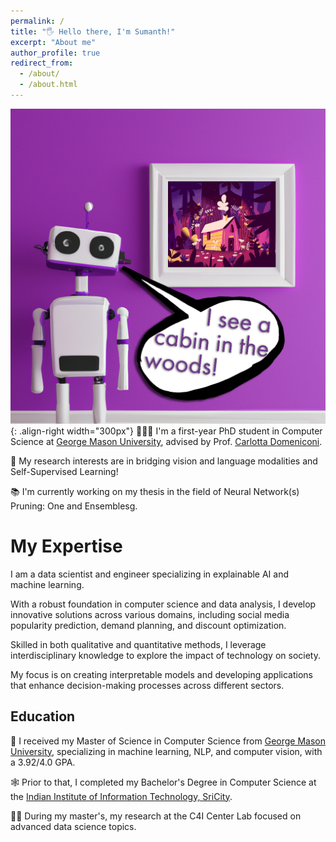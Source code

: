 ```yaml
---
permalink: /
title: "🖐 Hello there, I'm Sumanth!"
excerpt: "About me"
author_profile: true
redirect_from: 
  - /about/
  - /about.html
---
```

![Illustration of combining vision and language modalities](/images/image_to_text_vis.png){: .align-right width="300px"}
👨🏻‍💻 I'm a first-year PhD student in Computer Science at [George Mason University](https://www.gmu.edu/), advised by Prof. [Carlotta Domeniconi](https://www.gmu.edu/profiles/cdomenic).

🔬 My research interests are in bridging vision and language modalities and Self-Supervised Learning!

📚 I'm currently working on my thesis in the field of Neural Network(s) Pruning: One and Ensemblesg.

My Expertise
======
I am a data scientist and engineer specializing in explainable AI and machine learning.

With a robust foundation in computer science and data analysis, I develop innovative solutions across various domains, including social media popularity prediction, demand planning, and discount optimization.

Skilled in both qualitative and quantitative methods, I leverage interdisciplinary knowledge to explore the impact of technology on society.

My focus is on creating interpretable models and developing applications that enhance decision-making processes across different sectors.

## Education
🔬 I received my Master of Science in Computer Science from [George Mason University](https://www.gmu.edu/), specializing in machine learning, NLP, and computer vision, with a 3.92/4.0 GPA.

🕸️ Prior to that, I completed my Bachelor's Degree in Computer Science at the [Indian Institute of Information Technology, SriCity](https://www.iiits.ac.in/).

🧑‍💻 During my master's, my research at the C4I Center Lab focused on advanced data science topics.


